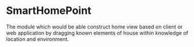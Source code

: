 SmartHomePoint
==============

The module which would be able construct home view based on client or web application by
dragging known elements of house within knowledge of location and environment. 